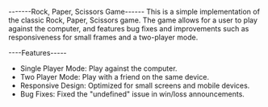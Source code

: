-------Rock, Paper, Scissors Game------
This is a simple implementation of the classic Rock, Paper, Scissors game. The game allows for a user to play against the computer, and features bug fixes and improvements such as responsiveness for small frames and a two-player mode.

----Features-----
* Single Player Mode: Play against the computer.
* Two Player Mode: Play with a friend on the same device.
* Responsive Design: Optimized for small screens and mobile devices.
* Bug Fixes: Fixed the "undefined" issue in win/loss announcements.